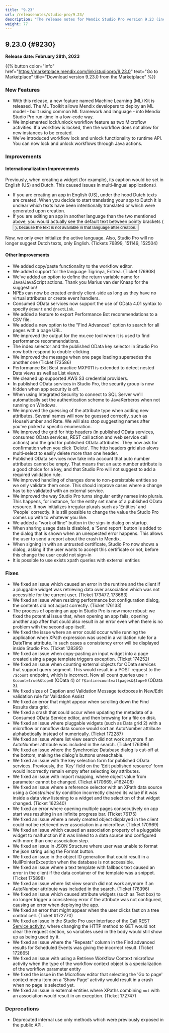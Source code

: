 ```yaml
---
title: "9.23"
url: /releasenotes/studio-pro/9.23/
description: "The release notes for Mendix Studio Pro version 9.23 (including all patches) with details on new features, bug fixes, and known issues."
weight: 77
---
```


## 9.23.0 {#9230}

**Release date: February 28th, 2023**

{{% button color="info" href="https://marketplace.mendix.com/link/studiopro/9.23.0" text="Go to Marketplace" title="Download version 9.23.0 from the Marketplace" %}}

### New Features

* With this release, a new feature named Machine Learning (ML) Kit is released. The ML Toolkit allows Mendix developers to deploy an ML model - built using common ML framework and language - into Mendix Studio Pro run-time in a low-code way.
* We implemented lock/unlock workflow feature as two Microflow activities. If a workflow is locked, then the workflow does not allow for new instances to be created.
* We’ve introduced workflow lock and unlock functionality to runtime API. You can now lock and unlock workflows through Java actions.

### Improvements

#### Internationalization Improvements

Previously, when creating a widget (for example), its caption would be set in English (US) and Dutch. This caused issues in multi-lingual applications:\

* If you are creating an app in English (US), under the hood Dutch texts are created. When you decide to start translating your app to Dutch it is unclear which texts have been intentionally translated or which were generated upon creation.
* If you are editing an app in another language than the two mentioned above, you would actually see the default text between pointy brackets (<Button>), because the text is not available in that language after creation.

Now, we only ever initialize the active language. Also, Studio Pro will no longer suggest Dutch texts, only English. (Tickets 76899, 151149, 152504)

#### Other Improvements

* We added copy/paste functionality to the workflow editor.
* We added support for the language Tigrinya, Eritrea. (Ticket 176908)
* We've added an option to define the return variable name for Java/JavaScript actions. Thank you Marius van der Knaap for the suggestion!
* NPEs can now be created entirely client-side as long as they have no virtual attributes or create event handlers.
* Consumed OData services now support the use of OData 4.01 syntax to specify `@count` and `@nextLink`.
* We added a feature to export Performance Bot recommendations to a CSV file.
* We added a new option to the "Find Advanced" option to search for all pages with a page URL.
* We improved the output for the mx.exe tool when it is used to find performance recommendations.
* The index selector and the published OData key selector in Studio Pro now both respond to double-clicking.
* We improved the message when one page loading supersedes the another one (Ticket 173586)
* Performance Bot Best practice MXP011 is extended to detect nested Data views as well as List views.
* We cleaned up supported AWS S3 credential providers.
* In published OData services in Studio Pro, the security group is now hidden when app security is off.
* When using Integrated Security to connect to SQL Server we'll automatically set the authentication scheme to JavaKerberos when not running on Windows.
* We improved the guessing of the attribute type when adding new attributes. Several names will now be guessed correctly, such as HouseNumber and Rate. We will also stop suggesting names after you've picked a specific enumeration.
* We improved the grid for http headers (in published OData services, consumed OData services, REST call action and web service call actions) and the grid for published OData attributes. They now ask for confirmation when you click 'Delete'. The http headers grid also alows multi-select to easily delete more than one header.
* Published OData services now take into account that auto number attributes cannot be empty. That means that an auto number attribute is a good choice for a key, and that Studio Pro will not suggest to add a required validation rule.
* We improved handling of changes done to non-persistable entities so we only validate them once. This should improve cases where a change has to be validated with an external service.
* We improved the way Studio Pro turns singular entity names into plurals. This happens, for instance, for the entity set name of a published OData resource. It now initializes irregular plurals such as 'Entities' and 'People' correctly. It is still possible to change the value the Studio Pro comes up with to whatever you like.
* We added a "work offline" button in the sign-in dialog on startup.
* When sharing usage data is disabled, a 'Send report' button is added to the dialog that is shown when an unexpected error happens. This allows the user to send a report about the crash to Mendix.
* When signing in with an untrusted certificate, Studio Pro now shows a dialog, asking if the user wants to accept this certificate or not, before this change the user could not sign-in
* It is possible to use exists xpath queries with external entities

### Fixes

* We fixed an issue which caused an error in the runtime and the client if a pluggable widget was retrieving data over association which was not accessible for the current user. (Ticket 173477, 173663)
* We fixed an issue when resizing performance bot configuration dialog, the contents did not adjust correctly. (Ticket 176133)
* The process of opening an app in Studio Pro is now more robust: we fixed the potential issue that, when opening an app fails, opening another app after that could also result in an error even when there is no problem with the second app itself.
* We fixed the issue where an error could occur while running the application when XPath expression was used in a validation rule for a DateTime attribute. In such cases a consistency error will be displayed inside Studio Pro. (Ticket 128395)
* We fixed an issue when copy-pasting an input widget into a page created using a page template triggers exception. (Ticket 174252)
* We fixed an issue when counting external objects for OData services that support query segment. This would result in a POST request to the `/$count` endpoint, which is incorrect. Now all count queries use `?$count=true&$top=0` (OData 4) or `?$inlinecount=allpages&$top=0` (OData 3).
* We fixed sizes of Caption and Validation Message textboxes in New/Edit validation rule for Validation Assist
* We fixed an error that might appear when scrolling down the Find Results data grid. 
* We fixed a crash that could occur when updating the metadata of a Consumed OData Service editor, and then browsing for a file on disk.
* We fixed an issue where pluggable widgets (such as Data grid 2) with a microflow or nanoflow data source would sort an AutoNumber attribute alphabetically instead of numerically. (Ticket 172287)
* We fixed an issue where list view search did not work anymore if an AutoNumber attribute was included in the search. (Ticket 176396)
* We fixed an issue where the Synchronize Database dialog is cut-off at the bottom, making the dialog's buttons unreachable.
* We fixed an issue with the key selection form for published OData services. Previously, the 'Key' field on the 'Edit published resource' form would incorrectly remain empty after selecting key attributes.
* We fixed an issue with import mapping, where object value from parameter cannot be changed. (Ticket #170669, #162408)
* We fixed an issue where a reference selector with an XPath data source using a *Constrained by* condition incorrectly cleared its value if it was inside a data view listening to a widget and the selection of that widget changed. (Ticket 162340)
* We fixed an error where opening multiple pages consecutively on app start was resulting in an infinite progress bar. (Ticket 76175)
* We fixed an issue where a newly created object displayed in the client could not be retrieved over association in a microflow. (Ticket 170969)
* We fixed an issue which caused an association property of a pluggable widget to malfunction if it was linked to a data source and configured with more than one association step.
* We fixed an issue in JSON Structure where user was unable to format the json string using the Format button. 
* We fixed an issue in the object ID generation that could result in a NullPointerException when the database is not accessible.
* We fixed an issue where a text template with fallback text caused an error in the client if the data container of the template was a snippet. (Ticket 175898)
* We fixed an issue where list view search did not work anymore if an AutoNumber attribute was included in the search. (Ticket 176396)
* We fixed an issue which caused attribute widgets (such as Text box) to no longer trigger a consistency error if the attribute was not configured, causing an error when deploying the app.
* We fixed an error that might appear when the user clicks fast on a tree control cell. (Ticket #172770)
* We fixed an issue in the Studio Pro user interface of the [Call REST Service activity](/refguide/call-rest-action/), where changing the HTTP method to GET would not clear the request section, so variables used in the body would still show up as being used by it.
* We fixed an issue where the "Repeats" column in the Find advanced results for Scheduled Events was giving the incorrect result. (Ticket 172665)
* We fixed an issue with using a Retrieve Workflow Context microflow activity when the type of the workflow context object is a specialization of the workflow parameter entity
* We fixed the issue in the Microflow editor that selecting the 'Go to page' context menu item on a 'Show Page' activity would result in a crash when no page is selected yet.
* We fixed an issue in external entities where XPaths combining `not` with an association would result in an exception. (Ticket 172747)

### Deprecations

* Deprecated internal use only methods which were previously exposed in the public API.
